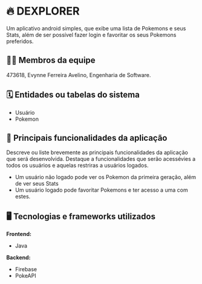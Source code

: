 # :fire: DEXPLORER

Um aplicativo android simples, que exibe uma lista de Pokemons e seus Stats, além de ser possível fazer login e favoritar os seus Pokemons preferidos. 

## :technologist: Membros da equipe

473618, Evynne Ferreira Avelino, Engenharia de Software.

## :spiral_calendar: Entidades ou tabelas do sistema

- Usuário
- Pokemon

## :triangular_flag_on_post: Principais funcionalidades da aplicação

Descreve ou liste brevemente as principais funcionalidades da aplicação que será desenvolvida. Destaque a funcionalidades que serão acessévies a todos os usuários e aquelas restriras a usuários logados.

- Um usuário não logado pode ver os Pokemon da primeira geração, além de ver seus Stats
- Um usuário logado pode favoritar Pokemons e ter acesso a uma com estes.

## :desktop_computer: Tecnologias e frameworks utilizados

**Frontend:**

- Java 

**Backend:**

- Firebase
- PokeAPI

